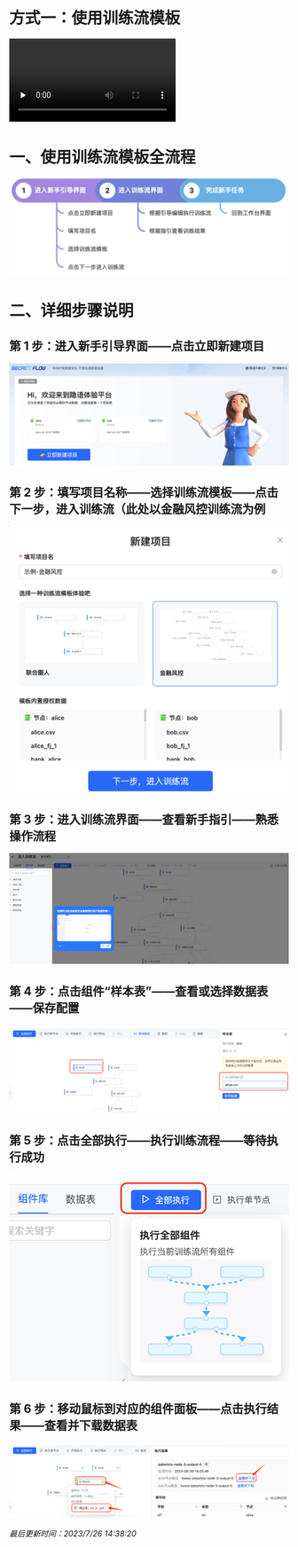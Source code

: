 # 方式一：使用训练流模板

<video id="video" controls="" preload="none">
<source id="mp4" src="https://secretflow-public.oss-cn-hangzhou.aliyuncs.com/tutorial-video/pipeline_template.mp4" type="video/mp4">
</video>

# 一、使用训练流模板全流程

![Process](../imgs/process.jpeg)

# 二、详细步骤说明

## 第 1 步：进入新手引导界面——点击立即新建项目

![Step1](../imgs/step1.png)

## 第 2 步：填写项目名称——选择训练流模板——点击下一步，进入训练流（此处以金融风控训练流为例

![Step2](../imgs/step2.png)

## 第 3 步：进入训练流界面——查看新手指引——熟悉操作流程

![Step3](../imgs/step3.png)

## 第 4 步：点击组件“样本表”——查看或选择数据表——保存配置

![Step4](../imgs/step4.png)

## 第 5 步：点击全部执行——执行训练流程——等待执行成功

![Step5](../imgs/step5.png)

## 第 6 步：移动鼠标到对应的组件面板——点击执行结果——查看并下载数据表

![Step6](../imgs/step6.png)

*最后更新时间：2023/7/26 14:38:20*